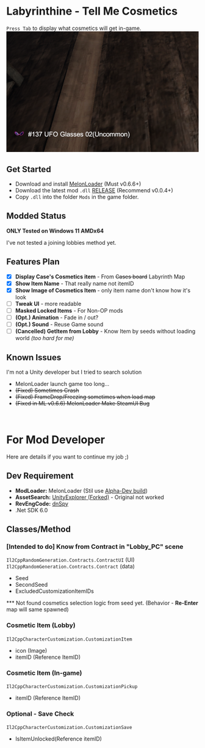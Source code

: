 # Labyrinthine - Tell Me Cosmetics
`Press Tab` to display what cosmetics will get in-game.
![mod example](docs/Mod_Example.png)

## Get Started
- Download and install [MelonLoader](https://melonwiki.xyz) (Must v0.6.6+)
- Download the latest mod `.dll` [RELEASE](https://github.com/limitbrk/Labyrinthine-TellMeCosmetics/releases/latest) (Recommend v0.0.4+)
- Copy `.dll` into the folder `Mods` in the game folder.

## Modded Status
**ONLY Tested on Windows 11 AMDx64** 

I've not tested a joining lobbies method yet.

## Features Plan
- [x] **Display Case's Cosmetics item** - From ~~Cases board~~ Labyrinth Map
- [x] **Show Item Name** - That really name not itemID
- [x] **Show Image of Cosmetics Item** - only item name don't know how it's look
- [ ] **Tweak UI** - more readable
- [ ] **Masked Locked Items** - For Non-OP mods
- [ ] **(Opt.) Animation** - Fade in / out?
- [ ] **(Opt.) Sound** - Reuse Game sound
- [ ] **(Cancelled) GetItem from Lobby** - Know Item by seeds without loading world _(too hard for me)_

## Known Issues
I'm not a Unity developer but I tried to search solution
- MelonLoader launch game too long...
- ~~(Fixed) Sometimes Crash~~
- ~~(Fixed) FrameDrop/Freezing sometimes when load map~~
- ~~(Fixed in ML v0.6.6) MelonLoader Make SteamUI Bug~~

&nbsp;
&nbsp;
# For Mod Developer
Here are details if you want to continue my job ;)

## Dev Requirement
- **ModLoader:** MelonLoader (Stil use [Alpha-Dev build](https://nightly.link/LavaGang/MelonLoader/workflows/build/alpha-development))
- **AssetSearch:** [UnityExplorer (Forked)](https://github.com/GrahamKracker/UnityExplorer) - Original not worked
- **RevEngCode:** [dnSpy](https://github.com/dnSpy/dnSpy)
- .Net SDK 6.0
 
## Classes/Method
### [Intended to do] Know from Contract in "Lobby_PC" scene
`Il2CppRandomGeneration.Contracts.ContractUI` (UI)
`Il2CppRandomGeneration.Contracts.Contract` (data)
- Seed 
- SecondSeed
- ExcludedCustomizationItemIDs

*** Not found cosmetics selection logic from seed yet. (Behavior - **Re-Enter** map will same spawned)

### Cosmetic Item (Lobby)
`Il2CppCharacterCustomization.CustomizationItem`
- icon (Image)
- itemID (Reference ItemID)

### Cosmetic Item (In-game)
`Il2CppCharacterCustomization.CustomizationPickup`
- itemID (Reference ItemID)

### Optional - Save Check 
`Il2CppCharacterCustomization.CustomizationSave`
- IsItemUnlocked(Reference itemID)
